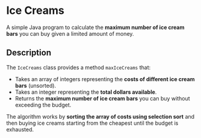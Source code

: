 # Ice Creams

A simple Java program to calculate the **maximum number of ice cream bars** you can buy given a limited amount of money.


## Description

The `IceCreams` class provides a method `maxIceCreams` that:

- Takes an array of integers representing the **costs of different ice cream bars** (unsorted).
- Takes an integer representing the **total dollars available**.
- Returns the **maximum number of ice cream bars** you can buy without exceeding the budget.

The algorithm works by **sorting the array of costs using selection sort** and then buying ice creams starting from the cheapest until the budget is exhausted.

